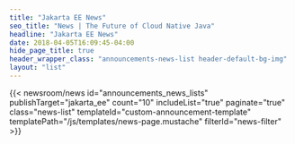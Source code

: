 ```yaml
---
title: "Jakarta EE News"
seo_title: "News | The Future of Cloud Native Java"
headline: "Jakarta EE News"
date: 2018-04-05T16:09:45-04:00
hide_page_title: true
header_wrapper_class: "announcements-news-list header-default-bg-img"
layout: "list"
---
```


{{< newsroom/news
    id="announcements_news_lists" 
    publishTarget="jakarta_ee"
    count="10"
    includeList="true"
    paginate="true"
    class="news-list"
    templateId="custom-announcement-template"
    templatePath="/js/templates/news-page.mustache"
    filterId="news-filter" >}}
